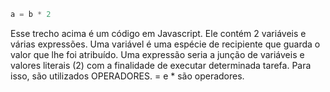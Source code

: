 ```js
a = b * 2
```
Esse trecho acima é um código em Javascript. Ele contém 2 variáveis e várias expressões. Uma variável é uma espécie de recipiente que guarda o valor que lhe foi atribuído.
Uma expressão seria a junção de variáveis e valores literais (2) com a finalidade de executar determinada tarefa. Para isso, são utilizados OPERADORES. = e * são operadores.